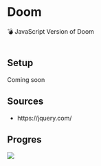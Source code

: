 <h1>Doom</h1>
💣 JavaScript Version of Doom
<br><br>

<h2> Setup</h2>
Coming soon
<h2> Sources</h2>
<ul>
  <li>https://jquery.com/</li>
</ul>
<h2> Progres</h2>
<img src ="https://i.gyazo.com/a58d652181616ff2afdbbe658db15764.png"> </img>
